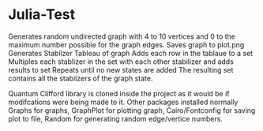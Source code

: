 # Julia-Test
Generates random undirected graph with 4 to 10 vertices and 0 to the maximum number possible for the graph edges. 
Saves graph to plot.png
Generates Stabilzer Tableau of graph
Adds each row in the tablaue to a set
Multiples each stablizer in the set with each other stabilizer and adds results to set
Repeats until no new states are added
The resulting set contains all the stabilzers of the graph state. 


Quantum Clifford library is cloned inside the project as it would be if modifcations were being made to it. 
Other packages installed normally
Graphs for graphs, GraphPlot for plotting graph, Cairo/Fontconfig for saving plot to file, Random for generating random edge/vertice numbers. 
